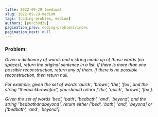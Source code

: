 ```yaml
---
title: 2022-09-29 (medium)
slug: 2022-09-29-medium
tags: [coding-problem, medium]
authors: [p0nch0d3v]
pagination_prev: coding-problems/index
pagination_next: null
---
```

### Problem:
*Given a dictionary of words and a string made up of those words (no spaces), return the original sentence in a list. If there is more than one possible reconstruction, return any of them. If there is no possible reconstruction, then return null.*

*For example, given the set of words 'quick', 'brown', 'the', 'fox', and the string "thequickbrownfox", you should return ['the', 'quick', 'brown', 'fox'].*

*Given the set of words 'bed', 'bath', 'bedbath', 'and', 'beyond', and the string "bedbathandbeyond", return either ['bed', 'bath', 'and', 'beyond] or ['bedbath', 'and', 'beyond'].*

